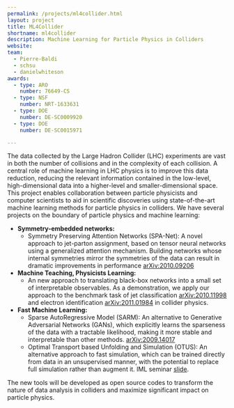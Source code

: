 ```yaml
---
permalink: /projects/ml4collider.html
layout: project
title: ML4Collider
shortname: ml4collider
description: Machine Learning for Particle Physics in Colliders
website: 
team:
  - Pierre-Baldi
  - schsu
  - danielwhiteson
awards:
  - type: ARO
    number: 76649-CS 
  - type: NSF
    number: NRT-1633631
  - type: DOE
    number: DE-SC0009920
  - type: DOE
    number: DE-SC0015971

---
```



The data collected by the Large Hadron Collider (LHC) experiments are vast in both the number of collisions and in
the complexity of each collision.
A central role of machine learning in LHC physics is to improve this data reduction,
reducing the relevant information contained in the low-level, high-dimensional data into a
higher-level and smaller-dimensional space.
This project enables collaboration between particle physicists and computer scientists to aid in scientific discoveries using state-of-the-art machine learning methods for particle physics in colliders. We have several projects on the boundary of particle physics and machine learning:

- **Symmetry-embedded networks:** 
    - Symmetry Preserving Attention Networks (SPA-Net): A novel approach to jet-parton assignment, based on tensor neural networks using a generalized attention mechanism. Building networks whose internal symmetries mirror the symmetries of the data can result in dramatic improvements in performance [arXiv:2010.09206](https://arxiv.org/abs/2010.09206)
- **Machine Teaching, Physicists Learning:** 
    - An new approach to translating black-box networks into a small set of interpretable observables. As a demonstration, we apply our approach to the benchmark task of jet classification [arXiv:2010.11998](https://arxiv.org/abs/2010.11998)
     and electron identification [arXiv:2011.01984](http://arxiv.org/abs/2011.01984) in collider physics.
- **Fast Machine Learning:** 
    - Sparse AutoRegressive Model (SARM): An alternative to Generative Adversarial Networks (GANs), which explicitly learns the sparseness of the data with a tractable likelihood, making it more stable and interpretable than other methods. [arXiv:2009.14017](https://arxiv.org/abs/2009.14017)
    - Optimal Transport based Unfolding and Simulation (OTUS): An alternative approach to fast simulation, which can be trained directly from data in an unsupervised manner, with the potential to replace full simulation rather than augment it. IML seminar [slide](https://indico.cern.ch/event/852553/contributions/4059046/attachments/2128576/3584162/Howard_Jessica_4thIML2020SlidesFinal.pdf).

The new tools will be developed as open source codes to transform the nature of data analysis in colliders and maximize significant impact on particle physics.


